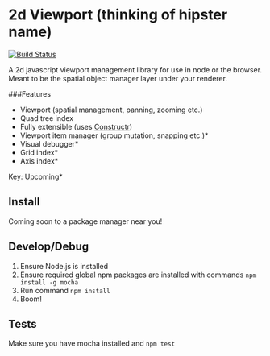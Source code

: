 2d Viewport (thinking of hipster name)
======================================
[![Build Status](https://travis-ci.org/Chrisui/Viewport.svg?branch=master)](https://travis-ci.org/Chrisui/Viewport)

A 2d javascript viewport management library for use in node or the browser.
Meant to be the spatial object manager layer under your renderer.

###Features
- Viewport (spatial management, panning, zooming etc.)
- Quad tree index
- Fully extensible (uses [Constructr](https://github.com/Chrisui/Constructr))
- Viewport item manager (group mutation, snapping etc.)*
- Visual debugger*
- Grid index*
- Axis index*

Key: Upcoming*

Install
-------
Coming soon to a package manager near you!

Develop/Debug
-------------
1. Ensure Node.js is installed
2. Ensure required global npm packages are installed with commands ```npm install -g mocha```
3. Run command ```npm install```
4. Boom!

Tests
-----
Make sure you have mocha installed and `npm test`
